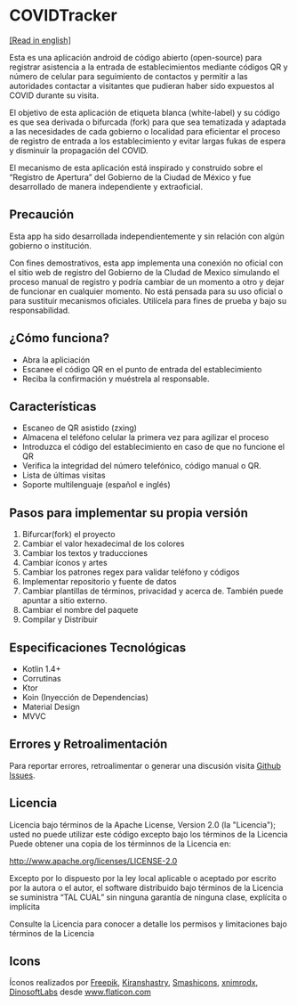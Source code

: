 # COVIDTracker

[[Read in english]](https://github.com/ljcamargo/covidtracker/blob/main/README.md)

Esta es una aplicación android de código abierto (open-source) para registrar asistencia a la entrada de establecimientos mediante códigos QR y número de celular para seguimiento de contactos y permitir a las autoridades contactar a visitantes que pudieran haber sido expuestos al COVID durante su visita.

El objetivo de esta aplicación de etiqueta blanca (white-label) y su código es que sea derivada o bifurcada (fork) para que sea tematizada y adaptada a las necesidades de cada gobierno o localidad para eficientar el proceso de registro de entrada a los establecimiento y evitar largas fukas de espera y disminuir la propagación del COVID.

El mecanismo de esta aplicación está inspirado y construido sobre el “Registro de Apertura” del Gobierno de la Ciudad de México y fue desarrollado de manera independiente y extraoficial.

## Precaución
Esta app ha sido desarrollada independientemente y sin relación con algún gobierno o institución.

Con fines demostrativos, esta app implementa una conexión no oficial con el sitio web de registro del Gobierno de la CIudad de Mexico simulando el proceso manual de registro y podría cambiar de un momento a otro y dejar de funcionar en cualquier momento. No está pensada para su uso oficial o para sustituir mecanismos oficiales. Utilícela para fines de prueba y bajo su responsabilidad.

## ¿Cómo funciona?
* Abra la apliciación
* Escanee el código QR en el punto de entrada del establecimiento
* Reciba la confirmación y muéstrela al responsable.

## Características
* Escaneo de QR asistido (zxing)
* Almacena el teléfono celular la primera vez para agilizar el proceso
* Introduzca el código del establecimiento en caso de que no funcione el QR
* Verifica la integridad del número telefónico, código manual o QR.
* Lista de últimas visitas
* Soporte multilenguaje (español e inglés)

## Pasos para implementar su propia versión
1. Bifurcar(fork) el proyecto
2. Cambiar el valor hexadecimal de los colores
3. Cambiar los textos y traducciones
4. Cambiar íconos y artes
5. Cambiar los patrones regex para validar teléfono y códigos
6. Implementar repositorio y fuente de datos
7. Cambiar plantillas de términos, privacidad y acerca de. También puede apuntar a sitio externo.
8. Cambiar el nombre del paquete
9. Compilar y Distribuir

## Especificaciones Tecnológicas
* Kotlin 1.4+
* Corrutinas
* Ktor
* Koin (Inyección de Dependencias)
* Material Design
* MVVC

## Errores y Retroalimentación
Para reportar errores, retroalimentar o generar una discusión visita  [Github Issues](https://github.com/ljcamargo/covidtracker/issues).

## Licencia
Licencia bajo términos de la Apache License, Version 2.0 (la "Licencia");
usted no puede utilizar este código excepto bajo los términos de la Licencia
Puede obtener una copia de los términnos de la Licencia en:

http://www.apache.org/licenses/LICENSE-2.0

Excepto por lo dispuesto por la ley local aplicable o aceptado por escrito por la autora o el autor, el software distribuido bajo términos de la Licencia se suministra “TAL CUAL” sin ninguna garantía de ninguna clase, explícita o implícita

Consulte la Licencia para conocer a detalle los permisos y limitaciones bajo términos de la Licencia

## Icons
Íconos realizados por  <a href="https://www.flaticon.com/authors/freepik" title="Freepik">Freepik</a>, <a href="https://www.flaticon.com/authors/kiranshastry" title="Kiranshastry">Kiranshastry</a>, <a href="https://www.flaticon.com/authors/smashicons" title="Smashicons">Smashicons</a>, <a href="https://www.flaticon.com/authors/xnimrodx" title="xnimrodx">xnimrodx</a>, <a href="https://www.flaticon.com/authors/dinosoftlabs" title="DinosoftLabs">DinosoftLabs</a> desde <a href="https://www.flaticon.com/" title="Flaticon">www.flaticon.com</a>

